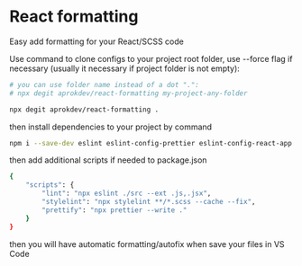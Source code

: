 # React formatting

Easy add formatting for your React/SCSS code

Use command to clone configs to your project root folder, use --force flag if necessary (usually it necessary if project folder is not empty):

```bash
# you can use folder name instead of a dot ".":
# npx degit aprokdev/react-formatting my-project-any-folder
```

```bash
npx degit aprokdev/react-formatting .
```

then install dependencies to your project by command

```bash
npm i --save-dev eslint eslint-config-prettier eslint-config-react-app eslint-plugin-eslint-comments eslint-plugin-prettier eslint-plugin-react-hooks prettier stylelint stylelint-config-prettier-scss stylelint-config-standard-scss stylelint-order
```

then add additional scripts if needed to package.json

```bash
{
    "scripts": {
        "lint": "npx eslint ./src --ext .js,.jsx",
        "stylelint": "npx stylelint **/*.scss --cache --fix",
        "prettify": "npx prettier --write ."
    }
}
```

then you will have automatic formatting/autofix when save your files in VS Code
